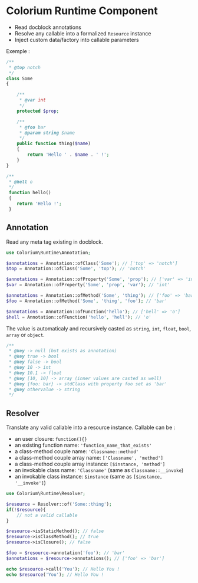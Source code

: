 # Colorium Runtime Component

- Read docblock annotations
- Resolve any callable into a formalized `Resource` instance
- Inject custom data/factory into callable parameters

Exemple :

```php
/**
 * @top notch
 */
class Some
{

    /**
     * @var int
     */
    protected $prop;

    /**
     * @foo bar
     * @param string $name
     */
    public function thing($name)
    {
        return 'Hello ' . $name . ' !';
    }
}

/**
 * @hell o
 */
 function hello()
 {
    return 'Hello !';
 }
```


## Annotation

Read any meta tag existing in docblock.

```php
use Colorium\Runtime\Annotation;

$annotations = Annotation::ofClass('Some'); // ['top' => 'notch']
$top = Annotation::ofClass('Some', 'top'); // 'notch'

$annotations = Annotation::ofProperty('Some', 'prop'); // ['var' => 'int']
$var = Annotation::ofProperty('Some', 'prop', 'var'); // 'int'

$annotations = Annotation::ofMethod('Some', 'thing'); // ['foo' => 'bar', 'param' => 'string $name']
$foo = Annotation::ofMethod('Some', 'thing', 'foo'); // 'bar'

$annotations = Annotation::ofFunction('hello'); // ['hell' => 'o']
$hell = Annotation::ofFunction('hello', 'hell'); // 'o'
```

The value is automaticaly and recursively casted as `string`, `int`, `float`, `bool`, `array` or `object`.

```php
/**
 * @key -> null (but exists as annotation)
 * @key true -> bool
 * @key false -> bool
 * @key 10 -> int
 * @key 10.1 -> float
 * @key [10, 10] -> array (inner values are casted as well)
 * @key {foo: bar} -> stdClass with property foo set as 'bar'
 * @key othervalue -> string
 */
```


## Resolver

Translate any valid callable into a resource instance. Callable can be :
- an user closure: `function(){}`
- an existing function name: `'function_name_that_exists'`
- a class-method couple name: `'Classname::method'`
- a class-method couple array name: `['Classname', 'method']`
- a class-method couple array instance: `[$instance, 'method']`
- an invokable class name: `'Classname'` (same as `Classname::__invoke`)
- an invokable class instance: `$instance` (same as `[$instance, '__invoke']`)

```php
use Colorium\Runtime\Resolver;

$resource = Resolver::of('Some::thing');
if(!$resource){
    // not a valid callable
}

$resource->isStaticMethod(); // false
$resource->isClassMethod(); // true
$resource->isClosure(); // false

$foo = $resource->annotation('foo'); // 'bar'
$annotations = $resource->annotations(); // ['foo' => 'bar']

echo $resource->call('You'); // Hello You !
echo $resource('You'); // Hello You !
```